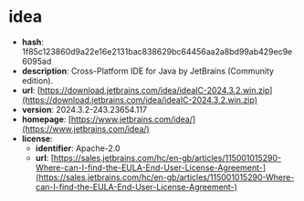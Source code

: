 # idea

- **hash**: 1f85c123860d9a22e16e2131bac838629bc64456aa2a8bd99ab429ec9e6095ad
- **description**: Cross-Platform IDE for Java by JetBrains (Community edition).
- **url**: [https://download.jetbrains.com/idea/ideaIC-2024.3.2.win.zip](https://download.jetbrains.com/idea/ideaIC-2024.3.2.win.zip)
- **version**: 2024.3.2-243.23654.117
- **homepage**: [https://www.jetbrains.com/idea/](https://www.jetbrains.com/idea/)
- **license**:
  - **identifier**: Apache-2.0
  - **url**: [https://sales.jetbrains.com/hc/en-gb/articles/115001015290-Where-can-I-find-the-EULA-End-User-License-Agreement-](https://sales.jetbrains.com/hc/en-gb/articles/115001015290-Where-can-I-find-the-EULA-End-User-License-Agreement-)

